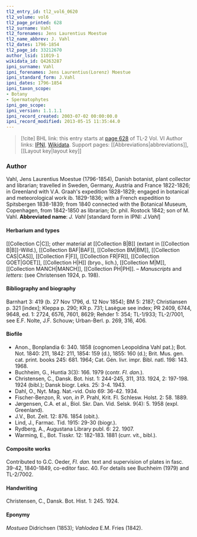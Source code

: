 ```yaml
---
tl2_entry_id: tl2_vol6_0620
tl2_volume: vol6
tl2_page_printed: 628
tl2_surname: Vahl
tl2_forenames: Jens Laurentius Moestue
tl2_name_abbrev: J. Vahl
tl2_dates: 1796-1854
tl2_page_id: 33212670
author_lsid: 11019-1
wikidata_id: Q4263287
ipni_surname: Vahl
ipni_forenames: Jens Laurentius(Lorenz) Moestue
ipni_standard_form: J.Vahl
ipni_dates: 1796-1854
ipni_taxon_scope: 
- Botany
- Spermatophytes
ipni_geo_scope: 
ipni_version: 1.1.1.1
ipni_record_created: 2003-07-02 00:00:00.0
ipni_record_modified: 2013-05-15 11:35:44.0
---
```


> [!cite] BHL link: this entry starts at [page 628](https://www.biodiversitylibrary.org/page/33212670) of TL-2 Vol. VI
> Author links: [IPNI](https://www.ipni.org/a/11019-1), [Wikidata](https://www.wikidata.org/wiki/Q4263287). Support pages: [[Abbreviations|abbreviations]], [[Layout key|layout key]]

### Author

Vahl, Jens Laurentius Moestue (1796-1854), Danish botanist, plant collector and librarian; travelled in Sweden, Germany, Austria and France 1822-1826; in Greenland with V.A. Graah's expedition 1828-1829; engaged in botanical and meteorological work ib. 1829-1836; with a French expedition to Spitsbergen 1838-1839; from 1840 connected with the Botanical Museum, Copenhagen, from 1842-1850 as librarian; Dr. phil. Rostock 1842; son of M. Vahl. 
**Abbreviated name**: *J. Vahl* \[standard form in IPNI: *J.Vahl*\]

#### Herbarium and types

[[Collection C|C]]; other material at [[Collection B|B]] (extant in [[Collection B|B]]-Willd.), [[Collection BAF|BAF]], [[Collection BM|BM]], [[Collection CAS|CAS]], [[Collection F|F]], [[Collection FR|FR]], [[Collection GOET|GOET]], [[Collection H|H]] (bryo., lich.), [[Collection M|M]], [[Collection MANCH|MANCH]], [[Collection PH|PH]]. – *Manuscripts* and *letters*: (see Christensen 1924, p. 198).

#### Bibliography and biography

Barnhart 3: 419 (b. 27 Nov 1796, d. 12 Nov 1854); BM 5: 2187; Christiansen p. 321 \[index\]; Kleppa p. 290; KR p. 731; Lasègue see index; PR 2409, 6744, 9648, ed. 1: 2724, 6576, 7601, 8629; Rehder 1: 354; TL-1/933; TL-2/7001, see E.F. Nolte, J.F. Schouw; Urban-Berl. p. 269, 316, 406.

#### Biofile

- Anon., Bonplandia 6: 340. 1858 (cognomen Leopoldina Vahl pat.); Bot. Not. 1840: 211, 1842: 211, 1854: 159 (d.), 1855: 160 (d.); Brit. Mus. gen. cat. print. books 245: 681. 1964; Cat. Gén. livr. impr. Bibl. natl. 198: 143. 1968.
- Buchheim, G., Huntia 3(3): 166. 1979 (contr. *Fl. dan.*).
- Christensen, C., Dansk. Bot. hist. 1: 244-245, 311, 313. 1924, 2: 197-198. 1924 (bibl.); Dansk biogr. Leks. 25: 3-4. 1943.
- Dahl, O., Nyt. Mag. Nat.-vid. Oslo 69: 36-42. 1934.
- Fischer-Benzon, R. von, *in* P. Prahl, Krit. Fl. Schlesw. Holst. 2: 58. 1889.
- Jørgensen, C.A. et al., Biol. Skr. Dan. Vid. Selsk. 9(4): 5. 1958 (expl. Greenland).
- J.V., Bot. Zeit. 12: 876. 1854 (obit.).
- Lind, J., Farmac. Tid. 1915: 29-30 (biogr.).
- Rydberg, A., Augustana Library publ. 6: 22. 1907.
- Warming, E., Bot. Tisskr. 12: 182-183. 1881 (curr. vit., bibl.).

#### Composite works

Contributed to G.C. Oeder, *Fl. dan.* text and supervision of plates in fasc. 39-42, 1840-1849, co-editor fasc. 40. For details see Buchheim (1979) and TL-2/7002.

#### Handwriting

Christensen, C., Dansk. Bot. Hist. 1: 245. 1924.

#### Eponymy

*Mostuea* Didrichsen (1853); *Vahlodea* E.M. Fries (1842).

